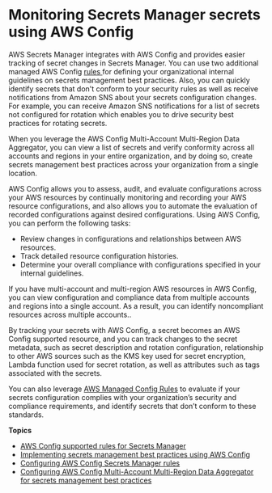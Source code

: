 # Monitoring Secrets Manager secrets using AWS Config<a name="integrating_awsconfig"></a>



AWS Secrets Manager integrates with AWS Config and provides easier tracking of secret changes in Secrets Manager\. You can use two additional managed AWS Config [rules ](https://docs.aws.amazon.com/config/latest/developerguide/evaluate-config.html)for defining your organizational internal guidelines on secrets management best practices\. Also, you can quickly identify secrets that don't conform to your security rules as well as receive notifications from Amazon SNS about your secrets configuration changes\. For example, you can receive Amazon SNS notifications for a list of secrets not configured for rotation which enables you to drive security best practices for rotating secrets\.

When you leverage the AWS Config Multi\-Account Multi\-Region Data Aggregator, you can view a list of secrets and verify conformity across all accounts and regions in your entire organization, and by doing so, create secrets management best practices across your organization from a single location\.<a name="benefits-aws-config"></a><a name="benefits-aws-config.title"></a>

AWS Config allows you to assess, audit, and evaluate configurations across your AWS resources by continually monitoring and recording your AWS resource configurations, and also allows you to automate the evaluation of recorded configurations against desired configurations\. Using AWS Config, you can perform the following tasks: 
+ Review changes in configurations and relationships between AWS resources\.
+ Track detailed resource configuration histories\.
+ Determine your overall compliance with configurations specified in your internal guidelines\.

If you have multi\-account and multi\-region AWS resources in AWS Config, you can view configuration and compliance data from multiple accounts and regions into a single account\. As a result, you can identify noncompliant resources across multiple accounts\.\.

By tracking your secrets with AWS Config, a secret becomes an AWS Config supported resource, and you can track changes to the secret metadata, such as secret description and rotation configuration, relationship to other AWS sources such as the KMS key used for secret encryption, Lambda function used for secret rotation, as well as attributes such as tags associated with the secrets\. 

You can also leverage [AWS Managed Config Rules](https://docs.aws.amazon.com/config/latest/developerguide/evaluate-config_use-managed-rules.html) to evaluate if your secrets configuration complies with your organization’s security and compliance requirements, and identify secrets that don’t conform to these standards\.

**Topics**
+ [AWS Config supported rules for Secrets Manager](aws-config-rules.md)
+ [Implementing secrets management best practices using AWS Config](implementing-awsconfig-rules.md)
+ [Configuring AWS Config Secrets Manager rules](configuring-awsconfig-rules.md)
+ [Configuring AWS Config Multi\-Account Multi\-Region Data Aggregator for secrets management best practices](configure-awsconfig-aggregator.md)